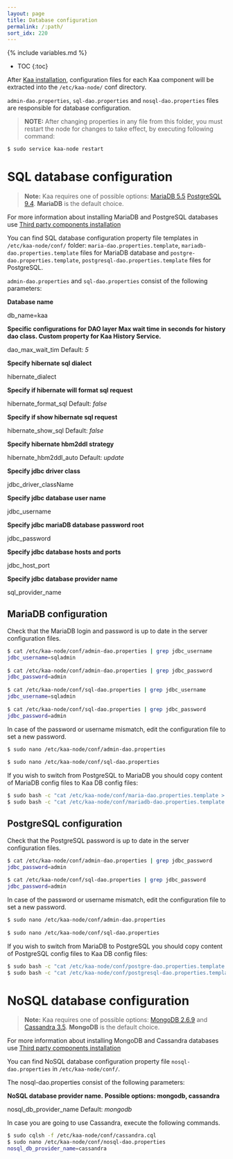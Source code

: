 ```yaml
---
layout: page
title: Database configuration
permalink: /:path/
sort_idx: 220
---
```


 
{% include variables.md %}
 
* TOC
{:toc}

After [Kaa installation]({{root_url}}Administration-guide/System-installation/), configuration files for each Kaa 
component will be extracted into the
`/etc/kaa-node/` conf directory.
 
`admin-dao.properties`, `sql-dao.properties` and `nosql-dao.properties` files are responsible for database configuration.
 
>**NOTE:**
> After changing properties in any file from this folder, you must restart the node for changes to take effect, 
by executing following command:
>
```bash
$ sudo service kaa-node restart
```
 
# SQL database configuration
 
> **Note:** Kaa requires one of possible options:
> [MariaDB 5.5](https://mariadb.com/)
> [PostgreSQL 9.4](http://www.postgresql.org/download/).
> **MariaDB** is the default choice.
 
For more information about installing MariaDB and PostgreSQL databases use
[Third party components installation]({{root_url}}Administration-guide/System-installation/Single-node-installation/#third-party-components-installation)
 
You can find SQL database configuration property file templates in `/etc/kaa-node/conf/` folder: `maria-dao.properties.template`, 
`mariadb-dao.properties.template` files for MariaDB database and `postgre-dao.properties.template`, 
`postgresql-dao.properties.template` files for PostgreSQL.
 
`admin-dao.properties` and `sql-dao.properties` consist of the following parameters:
 
**Database name**

db_name=kaa
 
**Specific configurations for DAO layer
Max wait time in seconds for history dao class. Custom property for Kaa History Service.**

dao_max_wait_tim
Default: _5_
 
**Specify hibernate sql dialect**

hibernate_dialect
 
**Specify if hibernate will format sql request**

hibernate_format_sql
Default: _false_
 
**Specify if show hibernate sql request**

hibernate_show_sql
Default: _false_
 
**Specify hibernate hbm2ddl strategy**

hibernate_hbm2ddl_auto
Default: _update_
 
**Specify jdbc driver class**

jdbc_driver_className
 
**Specify jdbc database user name**

jdbc_username
 
**Specify jdbc mariaDB database password root**

jdbc_password
 
**Specify jdbc database hosts and ports**

jdbc_host_port
 
**Specify jdbc database provider name**

sql_provider_name
 
## MariaDB configuration
 
Check that the MariaDB login and password is up to date in the server configuration files.
 
```bash
$ cat /etc/kaa-node/conf/admin-dao.properties | grep jdbc_username
jdbc_username=sqladmin
 
$ cat /etc/kaa-node/conf/admin-dao.properties | grep jdbc_password
jdbc_password=admin
 
$ cat /etc/kaa-node/conf/sql-dao.properties | grep jdbc_username
jdbc_username=sqladmin
 
$ cat /etc/kaa-node/conf/sql-dao.properties | grep jdbc_password
jdbc_password=admin
```

In case of the password or username mismatch, edit the configuration file to set a new password.
 
```bash
$ sudo nano /etc/kaa-node/conf/admin-dao.properties
 
$ sudo nano /etc/kaa-node/conf/sql-dao.properties
```
 
If you wish to switch from PostgreSQL to MariaDB you should copy content 
of MariaDB config files to Kaa DB config files:
 
```bash
$ sudo bash -c "cat /etc/kaa-node/conf/maria-dao.properties.template > /etc/kaa-node/conf/sql-dao.properties"
$ sudo bash -c "cat /etc/kaa-node/conf/mariadb-dao.properties.template > /etc/kaa-node/conf/admin-dao.properties"
```
 
## PostgreSQL configuration
 
Check that the PostgreSQL password is up to date in the server configuration files.
 
```bash
$ cat /etc/kaa-node/conf/admin-dao.properties | grep jdbc_password
jdbc_password=admin
 
$ cat /etc/kaa-node/conf/sql-dao.properties | grep jdbc_password
jdbc_password=admin
```
In case of the password or username mismatch, edit the configuration file to set a new password.
 
```bash
$ sudo nano /etc/kaa-node/conf/admin-dao.properties
 
$ sudo nano /etc/kaa-node/conf/sql-dao.properties
```
 
If you wish to switch from MariaDB to PostgreSQL you should copy content 
of PostgreSQL config files to Kaa DB config files:
 
```bash
$ sudo bash -c "cat /etc/kaa-node/conf/postgre-dao.properties.template > /etc/kaa-node/conf/sql-dao.properties"
$ sudo bash -c "cat /etc/kaa-node/conf/postgresql-dao.properties.template > /etc/kaa-node/conf/admin-dao.properties"
```
 
# NoSQL database configuration
 
> **Note:** Kaa requires one of possible options: 
> [MongoDB 2.6.9](http://www.mongodb.org/downloads) and
> [Cassandra 3.5](http://cassandra.apache.org/download/).
> **MongoDB** is the default choice.
 
For more information about installing MongoDB and Cassandra databases use
[Third party components installation]({{root_url}}Administration-guide/System-installation/Single-node-installation/#third-party-components-installation)
 
You can find NoSQL database configuration property file `nosql-dao.properties` in `/etc/kaa-node/conf/`.
 
The nosql-dao.properties consist of the following parameters:
 
**NoSQL database provider name.**
**Possible options: mongodb, cassandra**

nosql_db_provider_name
Default: _mongodb_
 
In case you are going to use Cassandra, execute the following commands.
 
```bash
$ sudo cqlsh -f /etc/kaa-node/conf/cassandra.cql
$ sudo nano /etc/kaa-node/conf/nosql-dao.properties
nosql_db_provider_name=cassandra
```